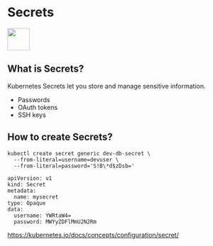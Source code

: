 # Secrets
<image src ="https://github.com/kubernetes/community/blob/master/icons/png/resources/labeled/secret-256.png?raw=true" width="50">  

## What is Secrets?
Kubernetes Secrets let you store and manage sensitive information.
- Passwords
- OAuth tokens
- SSH keys

## How to create Secrets?
```
kubectl create secret generic dev-db-secret \
  --from-literal=username=devuser \
  --from-literal=password='S!B\*d$zDsb='
```
```
apiVersion: v1
kind: Secret
metadata:
  name: mysecret
type: Opaque
data:
  username: YWRtaW4=
  password: MWYyZDFlMmU2N2Rm
```


https://kubernetes.io/docs/concepts/configuration/secret/